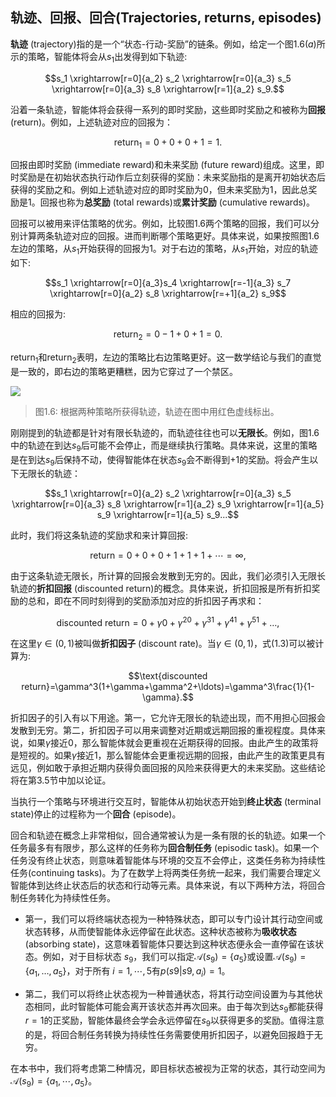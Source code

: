 ## 轨迹、回报、回合(Trajectories, returns, episodes)

**轨迹** (trajectory)指的是一个“状态-行动-奖励”的链条。例如，给定一个图$1.6 (a)$所示的策略，智能体将会从$s_1$出发得到如下轨迹: 

$$s_1 \xrightarrow[r=0]{a_2} s_2 \xrightarrow[r=0]{a_3} s_5 \xrightarrow[r=0]{a_3} s_8 \xrightarrow[r=1]{a_2} s_9.$$

沿着一条轨迹，智能体将会获得一系列的即时奖励，这些即时奖励之和被称为**回报** (return)。例如，上述轨迹对应的回报为：

$$\mathrm{return}_1=0+0+0+1=1.\tag{1.1}$$

回报由即时奖励 (immediate reward)和未来奖励 (future reward)组成。这里，即时奖励是在初始状态执行动作后立刻获得的奖励：未来奖励指的是离开初始状态后获得的奖励之和。例如上述轨迹对应的即时奖励为$0$，但未来奖励为$1$，因此总奖励是$1$。回报也称为**总奖励** (total rewards)或**累计奖励** (cumulative rewards)。

回报可以被用来评估策略的优劣。例如，比较图$1.6$两个策略的回报，我们可以分别计算两条轨迹对应的回报。进而判断哪个策略更好。具体来说，如果按照图$1.6$左边的策略，从$s_1$开始获得的回报为$1$。对于右边的策略，从$s_1$开始，对应的轨迹如下: 

$$s_1 \xrightarrow[r=0]{a_3}s_4 \xrightarrow[r=-1]{a_3} s_7 \xrightarrow[r=0]{a_2} s_8 \xrightarrow[r=+1]{a_2} s_9$$

相应的回报为:

$$\mathrm{return}_2=0-1+0+1=0.\tag{1.2}$$

$\mathrm{return}_1$和$\mathrm{return}_2$表明，左边的策略比右边策略更好。这一数学结论与我们的直觉是一致的，即右边的策略更糟糕，因为它穿过了一个禁区。

 ![](../img/01/8.png)
 > 图1.6: 根据两种策略所获得轨迹，轨迹在图中用红色虚线标出。

刚刚提到的轨迹都是针对有限长轨迹的，而轨迹往往也可以**无限长**。例如，图$1.6$中的轨迹在到达$s_9$后可能不会停止，而是继续执行策略。具体来说，这里的策略是在到达$s_9$后保持不动，使得智能体在状态$s_9$会不断得到$+1$的奖励。将会产生以下无限长的轨迹：

$$s_1 \xrightarrow[r=0]{a_2} s_2 \xrightarrow[r=0]{a_3} s_5 \xrightarrow[r=0]{a_3} s_8 \xrightarrow[r=1]{a_2} s_9 \xrightarrow[r=1]{a_5} s_9 \xrightarrow[r=1]{a_5} s_9...$$

此时，我们将这条轨迹的奖励求和来计算回报:

$$\mathrm{return}=0+0+0+1+1+1+\cdots=\infty,$$

由于这条轨迹无限长，所计算的回报会发散到无穷的。因此，我们必须引入无限长轨迹的**折扣回报** (discounted return)的概念。具体来说，折扣回报是所有折扣奖励的总和，即在不同时刻得到的奖励添加对应的折扣因子再求和：

$$\text{discounted return}=0+\gamma0+\gamma^20+\gamma^31+\gamma^41+\gamma^51+\ldots,\tag{1.3}$$

在这里$\gamma \in (0,1)$被叫做**折扣因子** (discount rate)。当$\gamma \in (0,1)$，式$(1.3)$可以被计算为:

$$\text{discounted return}=\gamma^3(1+\gamma+\gamma^2+\ldots)=\gamma^3\frac{1}{1-\gamma}.$$

折扣因子的引入有以下用途。第一，它允许无限长的轨迹出现，而不用担心回报会发散到无穷。第二，折扣因子可以用来调整对近期或远期回报的重视程度。具体来说，如果$\gamma$接近$0$，那么智能体就会更重视在近期获得的回报。由此产生的政策将是短视的。如果$\gamma$接近$1$，那么智能体会更重视远期的回报，由此产生的政策更具有远见，例如敢于承担近期内获得负面回报的风险来获得更大的未来奖励。这些结论将在第$3.5$节中加以论证。

当执行一个策略与环境进行交互时，智能体从初始状态开始到**终止状态** (terminal state)停止的过程称为一个**回合** (episode)。

回合和轨迹在概念上非常相似，回合通常被认为是一条有限的长的轨迹。如果一个任务最多有有限步，那么这样的任务称为**回合制任务** (episodic task)。如果一个任务没有终止状态，则意味着智能体与环境的交互不会停止，这类任务称为持续性任务(continuing tasks)。为了在数学上将两类任务统一起来，我们需要合理定义智能体到达终止状态后的状态和行动等元素。具体来说，有以下两种方法，将回合制任务转化为持续性任务。

- 第一，我们可以将终端状态视为一种特殊状态，即可以专门设计其行动空间或状态转移，从而使智能体永远停留在此状态。这种状态被称为**吸收状态** (absorbing state)，这意味着智能体只要达到这种状态便永会一直停留在该状态。例如，对于目标状态 $s_9$，我们可以指定$\mathcal{A}(s_{9})=\{a_{5}\}$或设置$\mathcal{A}(s_9)=\{a_1,\ldots,a_5\}$，对于所有 $i=1,\cdots,5$有$p(s9|s9,a_i)= 1$。

- 第二，我们可以将终止状态视为一种普通状态，将其行动空间设置为与其他状态相同，此时智能体可能会离开该状态并再次回来。由于每次到达$s_9$都能获得$r=1$的正奖励，智能体最终会学会永远停留在$s_9$以获得更多的奖励。值得注意的是，将回合制任务转换为持续性任务需要使用折扣因子，以避免回报趋于无穷。

在本书中，我们将考虑第二种情况，即目标状态被视为正常的状态，其行动空间为$\mathcal{A}(s_9)=\{a_1,\cdots,a_5\}$。